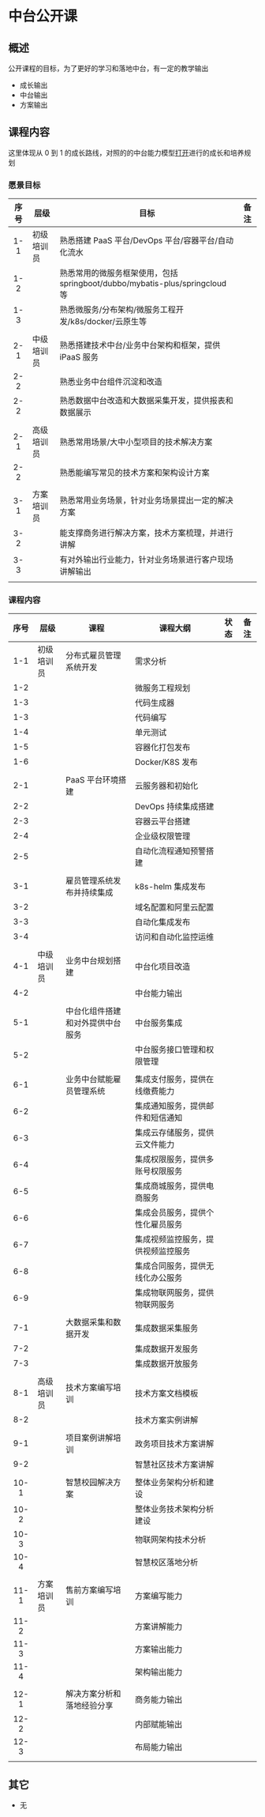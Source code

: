 # 中台公开课

## 概述

公开课程的目标，为了更好的学习和落地中台，有一定的教学输出

- 成长输出
- 中台输出
- 方案输出

## 课程内容

这里体现从 0 到 1 的成长路线，对照的的中台能力模型[打开](../group/02_%E7%AE%A1%E7%90%86%E4%BD%93%E7%B3%BB/19_%E8%83%BD%E5%8A%9B%E6%A8%A1%E5%9E%8B.md)进行的成长和培养规划

### 愿景目标

| 序号 | 层级       | 目标                                                                        | 备注 |
| :--: | ---------- | --------------------------------------------------------------------------- | ---- |
| 1-1  | 初级培训员 | 熟悉搭建 PaaS 平台/DevOps 平台/容器平台/自动化流水                          |      |
| 1-2  |            | 熟悉常用的微服务框架使用，包括 springboot/dubbo/mybatis-plus/springcloud 等 |      |
| 1-3  |            | 熟悉微服务/分布架构/微服务工程开发/k8s/docker/云原生等                      |      |
|      |            |                                                                             |      |
| 2-1  | 中级培训员 | 熟悉搭建技术中台/业务中台架构和框架，提供 iPaaS 服务                        |      |
| 2-2  |            | 熟悉业务中台组件沉淀和改造                                                  |      |
| 2-2  |            | 熟悉数据中台改造和大数据采集开发，提供报表和数据展示                        |      |
|      |            |                                                                             |      |
| 2-1  | 高级培训员 | 熟悉常用场景/大中小型项目的技术解决方案                                     |      |
| 2-2  |            | 熟悉能编写常见的技术方案和架构设计方案                                      |      |
|      |            |                                                                             |      |
| 3-1  | 方案培训员 | 熟悉常用业务场景，针对业务场景提出一定的解决方案                            |      |
| 3-2  |            | 能支撑商务进行解决方案，技术方案梳理，并进行讲解                            |      |
| 3-3  |            | 有对外输出行业能力，针对业务场景进行客户现场讲解输出                        |      |
|      |            |                                                                             |      |

### 课程内容

<div class="coulse_table">

| 序号 | 层级       | 课程                             | 课程大纲                           | 状态 | 备注 |
| :--: | ---------- | -------------------------------- | ---------------------------------- | ---- | ---- |
| 1-1  | 初级培训员 | 分布式雇员管理系统开发           | 需求分析                           |      |      |
| 1-2  |            |                                  | 微服务工程规划                     |      |      |
| 1-3  |            |                                  | 代码生成器                         |      |      |
| 1-3  |            |                                  | 代码编写                           |      |      |
| 1-4  |            |                                  | 单元测试                           |      |      |
| 1-5  |            |                                  | 容器化打包发布                     |      |      |
| 1-6  |            |                                  | Docker/K8S 发布                    |      |      |
|      |            |                                  |                                    |      |      |
| 2-1  |            | PaaS 平台环境搭建                | 云服务器和初始化                   |      |      |
| 2-2  |            |                                  | DevOps 持续集成搭建                |      |      |
| 2-3  |            |                                  | 容器云平台搭建                     |      |      |
| 2-4  |            |                                  | 企业级权限管理                     |      |      |
| 2-5  |            |                                  | 自动化流程通知预警搭建             |      |      |
|      |            |                                  |                                    |      |      |
| 3-1  |            | 雇员管理系统发布并持续集成       | k8s-helm 集成发布                  |      |      |
| 3-2  |            |                                  | 域名配置和阿里云配置               |      |      |
| 3-3  |            |                                  | 自动化集成发布                     |      |      |
| 3-4  |            |                                  | 访问和自动化监控运维               |      |      |
|      |            |                                  |                                    |      |      |
| 4-1  | 中级培训员 | 业务中台规划搭建                 | 中台化项目改造                     |      |      |
| 4-2  |            |                                  | 中台能力输出                       |      |      |
|      |            |                                  |                                    |      |      |
| 5-1  |            | 中台化组件搭建和对外提供中台服务 | 中台服务集成                       |      |      |
| 5-2  |            |                                  | 中台服务接口管理和权限管理         |      |      |
|      |            |                                  |                                    |      |      |
| 6-1  |            | 业务中台赋能雇员管理系统         | 集成支付服务，提供在线缴费能力     |      |      |
| 6-2  |            |                                  | 集成通知服务，提供邮件和短信通知   |      |      |
| 6-3  |            |                                  | 集成云存储服务，提供云文件能力     |      |      |
| 6-4  |            |                                  | 集成权限服务，提供多账号权限服务   |      |      |
| 6-5  |            |                                  | 集成商城服务，提供电商服务         |      |      |
| 6-6  |            |                                  | 集成会员服务，提供个性化雇员服务   |      |      |
| 6-7  |            |                                  | 集成视频监控服务，提供视频监控服务 |      |      |
| 6-8  |            |                                  | 集成合同服务，提供无线化办公服务   |      |      |
| 6-9  |            |                                  | 集成物联网服务，提供物联网服务     |      |      |
|      |            |                                  |                                    |      |      |
| 7-1  |            | 大数据采集和数据开发             | 集成数据采集服务                   |      |      |
| 7-2  |            |                                  | 集成数据开发服务                   |      |      |
| 7-3  |            |                                  | 集成数据开放服务                   |      |      |
|      |            |                                  |                                    |      |      |
| 8-1  | 高级培训员 | 技术方案编写培训                 | 技术方案文档模板                   |      |      |
| 8-2  |            |                                  | 技术方案实例讲解                   |      |      |
|      |            |                                  |                                    |      |      |
| 9-1  |            | 项目案例讲解培训                 | 政务项目技术方案讲解               |      |      |
| 9-2  |            |                                  | 智慧社区技术方案讲解               |      |      |
|      |            |                                  |                                    |      |      |
| 10-1 |            | 智慧校园解决方案                 | 整体业务架构分析和建设             |      |      |
| 10-2 |            |                                  | 整体业务技术架构分析建设           |      |      |
| 10-3 |            |                                  | 物联网架构技术分析                 |      |      |
| 10-4 |            |                                  | 智慧校区落地分析                   |      |      |
|      |            |                                  |                                    |      |      |
| 11-1 | 方案培训员 | 售前方案编写培训                 | 方案编写能力                       |      |      |
| 11-2 |            |                                  | 方案讲解能力                       |      |      |
| 11-3 |            |                                  | 方案输出能力                       |      |      |
| 11-4 |            |                                  | 架构输出能力                       |      |      |
|      |            |                                  |                                    |      |      |
| 12-1 |            | 解决方案分析和落地经验分享       | 商务能力输出                       |      |      |
| 12-2 |            |                                  | 内部赋能输出                       |      |      |
| 12-3 |            |                                  | 布局能力输出                       |      |      |
|      |            |                                  |                                    |      |      |

</div>

## 其它

- 无

<style type="css">

.coulse_table table {
  th:first-of-type {
      width: 50px;
  }
  th:nth-of-type(2) {
      width: 120px;
  }
}

</style>
